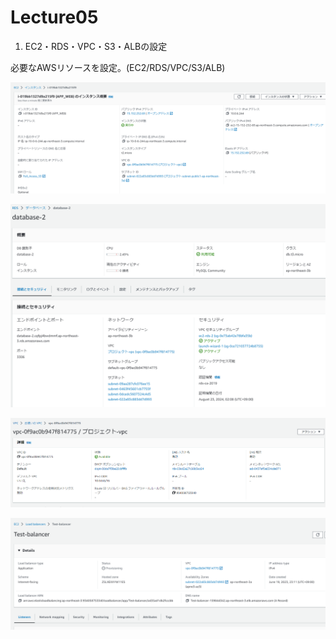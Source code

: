 # Lecture05

1. EC2・RDS・VPC・S3・ALBの設定

必要なAWSリソースを設定。(EC2/RDS/VPC/S3/ALB)

![EC2status](./Lecture05_Pic/EC2.PNG)

![RDSstatus](./Lecture05_Pic/RDS.PNG)

![VPCstatus](./Lecture05_Pic/VPC.PNG)

![ALBstatus](./Lecture05_Pic/ALB.PNG)

